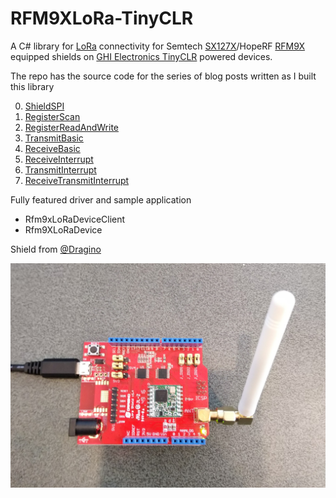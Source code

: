 # RFM9XLoRa-TinyCLR
A C# library for [LoRa](https://lora-alliance.org/) connectivity for Semtech [SX127X](https://www.semtech.com/products/wireless-rf/lora-transceivers/SX1276)/HopeRF [RFM9X](http://www.hoperf.com/rf_transceiver/lora/RFM95W.html) equipped shields on [GHI Electronics TinyCLR](https://www.ghielectronics.com/tinyclr/features) powered devices.

The repo has the source code for the series of blog posts written as I built this library

00. [ShieldSPI](https://blog.devmobile.co.nz/2020/03/11/tinyclr-os-lora-library-part1/)
01. [RegisterScan](https://blog.devmobile.co.nz/2020/03/13/tinyclr-os-lora-library-part2/)
02. [RegisterReadAndWrite](https://blog.devmobile.co.nz/2020/03/14/tinyclr-os-lora-library-part3/)
03. [TransmitBasic](https://blog.devmobile.co.nz/2020/03/14/tinyclr-os-lora-library-part4/)
04. [ReceiveBasic](https://blog.devmobile.co.nz/)
05. [ReceiveInterrupt](https://blog.devmobile.co.nz/)
06. [TransmitInterrupt](https://blog.devmobile.co.nz/)
07. [ReceiveTransmitInterrupt](https://blog.devmobile.co.nz/)

Fully featured driver and sample application
* Rfm9xLoRaDeviceClient 
* Rfm9XLoRaDevice

Shield from [@Dragino](http://www.dragino.com/products/lora/item/102-lora-shield.html)

![LoRa Shield for Arduino](DeviceV2.jpg)

